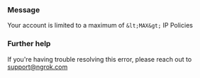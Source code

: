 
### Message
Your account is limited to a maximum of `&lt;MAX&gt;` IP Policies

### Further help
If you're having trouble resolving this error, please reach out to [support@ngrok.com](mailto:support@ngrok.com?subject=Help%20with%20ERR_NGROK_1410)

